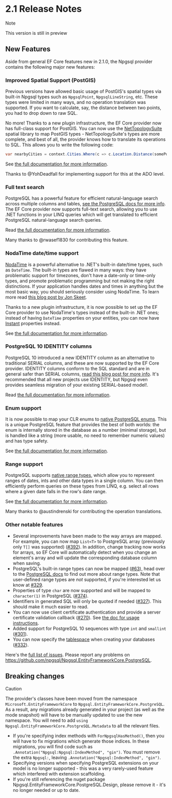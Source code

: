 # 2.1 Release Notes

> [!NOTE]
> This version is still in preview

<!--
Version 2.1.0 of the Npgsql Entity Framework Core provider has been released and is available on nuget. This version works with [version 2.1.0 of Entity Framework Core](https://docs.microsoft.com/en-us/ef/core/what-is-new/ef-core-2.1), and contains some new Npgsql features as well.
-->

## New Features

Aside from general EF Core features new in 2.1.0, the Npgsql provider contains the following major new features:

### Improved Spatial Support (PostGIS)

Previous versions have allowed basic usage of PostGIS's spatial types via built-in Npgsql types such as `NpgsqlPoint`, `NpgsqlLineString`, etc. These types were limited in many ways, and no operation translation was supported. If you want to calculate, say, the distance between two points, you had to drop down to raw SQL.

No more! Thanks to a new plugin infrastructure, the EF Core provider now has full-class support for PostGIS. You can now use the [NetTopologySuite](https://github.com/NetTopologySuite/NetTopologySuite) spatial library to map PostGIS types - NetTopologySuite's types are more complete, and best of all, the provider knows how to translate its operations to SQL. This allows you to write the following code:

```c#
var nearbyCities = context.Cities.Where(c => c.Location.Distance(somePoint) < 100);
```

See [the full documentation for more information](../mapping/nts.md).

Thanks to @YohDeadfall for implementing support for this at the ADO level.

### Full text search

PostgreSQL has a powerful feature for efficient natural-language search across multiple columns and tables, [see the PostgreSQL docs for more info](https://www.postgresql.org/docs/current/static/textsearch.html). The EF Core provider now supports full-text search, allowing you to use .NET functions in your LINQ queries which will get translated to efficient PostgreSQL natural-language search queries.

Read [the full documentation for more information](../mapping/full-text-search.md).

Many thanks to @rwasef1830 for contributing this feature.

### NodaTime date/time support

[NodaTime](https://nodatime.org) is a powerful alternative to .NET's built-in date/time types, such as `DateTime`. The built-in types are flawed in many ways: they have problematic support for timezones, don't have a date-only or time-only types, and promote problematic programming but not making the right distinctions. If your application handles dates and times in anything but the most basic way, you should seriously consider using NodaTime. To learn more read [this blog post by Jon Skeet](https://blog.nodatime.org/2011/08/what-wrong-with-datetime-anyway.html).

Thanks to a new plugin infrastructure, it is now possible to set up the EF Core provider to use NodaTime's types instead of the built-in .NET ones; instead of having `DateTime` properties on your entities, you can now have [Instant](https://nodatime.org/2.2.x/userguide/core-types) properties instead.

See [the full documentation for more information](../mapping/nodatime.md).

### PostgreSQL 10 IDENTITY columns

PostgreSQL 10 introduced a new IDENTITY column as an alternative to traditional SERIAL columns, and these are now supported by the EF Core provider. IDENTITY columns conform to the SQL standard and are in general safer than SERIAL columns, [read this blog post for more info](https://docs.microsoft.com/en-us/ef/core/what-is-new/ef-core-2.1). It's recommended that all new projects use IDENTITY, but Npgsql even provides seamless migration of your existing SERIAL-based model!.

Read [the full documentation for more information](../value-generation.md).

### Enum support

It is now possible to map your CLR enums to [native PostgreSQL enums](https://www.postgresql.org/docs/current/static/datatype-enum.html). This is a unique PostgreSQL feature that provides the best of both worlds: the enum is internally stored in the database as a number (minimal storage), but is handled like a string (more usable, no need to remember numeric values) and has type safety.

See [the full documentation for more information](../mapping/enum.md).

### Range support

PostgreSQL supports [native range types](https://www.postgresql.org/docs/current/static/rangetypes.html), which allow you to represent ranges of dates, ints and other data types in a single column. You can then efficiently perform queries on these types from LINQ, e.g. select all rows where a given date falls in the row's date range.

See [the full documentation for more information](../mapping/range.md).

Many thanks to @austindrenski for contributing the operation translations.

### Other notable features

* Several improvements have been made to the way arrays are mapped. For example, you can now map `List<T>` to PostgreSQL array (previously only `T[]` was supported) ([#392](https://github.com/npgsql/Npgsql.EntityFrameworkCore.PostgreSQL/issues/392)). In addition, change tracking now works for arrays, so EF Core will automatically detect when you change an element's array and will update the corresponding database column when saving.
* PostgreSQL's built-in range types can now be mapped ([#63](https://github.com/npgsql/Npgsql.EntityFrameworkCore.PostgreSQL/issues/63)), head over to the [PostgreSQL docs](https://www.postgresql.org/docs/current/static/rangetypes.html) to find out more about range types. Note that user-defined range types are *not* supported, if you're interested let us know at [#329](https://github.com/npgsql/Npgsql.EntityFrameworkCore.PostgreSQL/issues/329).
* Properties of type `char` are now supported and will be mapped to `character(1)` in PostgreSQL ([#374](https://github.com/npgsql/Npgsql.EntityFrameworkCore.PostgreSQL/issues/374)).
* Identifiers in generated SQL will only be quoted if needed ([#327](https://github.com/npgsql/Npgsql.EntityFrameworkCore.PostgreSQL/issues/327)). This should make it much easier to read.
* You can now use client certificate authentication and provide a server certificate validation callback ([#270](https://github.com/npgsql/Npgsql.EntityFrameworkCore.PostgreSQL/issues/270)). See [the doc for usage instructions](http://www.npgsql.org/efcore/misc.html#certificate-authentication).
* Added support for PostgreSQL 10 sequences with type `int` and `smallint` ([#301](https://github.com/npgsql/Npgsql.EntityFrameworkCore.PostgreSQL/issues/301)).
* You can now specify the [tablespace](https://www.postgresql.org/docs/10/static/manage-ag-tablespaces.html) when creating your databases ([#332](https://github.com/npgsql/Npgsql.EntityFrameworkCore.PostgreSQL/issues/332)).

Here's the [full list of issues](https://github.com/npgsql/Npgsql.EntityFrameworkCore.PostgreSQL/milestone/8?closed=1). Please report any problems on https://github.com/npgsql/Npgsql.EntityFrameworkCore.PostgreSQL.

## Breaking changes

> [!CAUTION]
> The provider's classes have been moved from the namespace `Microsoft.EntityFrameworkCore` to `Npgsql.EntityFrameworkCore.PostgreSQL`. As a result, any migrations already generated in your project (as well as the mode snapshot) will have to be manually updated to use the new namespace. You will need to add `using Npgsql.EntityFrameworkCore.PostgreSQL.Metadata` to all the relevant files.

* If you're specifying index methods with `ForNpgsqlHasMethod()`, then you will have to fix migrations which generate those indices. In these migrations, you will find code such as `.Annotation("Npgsql:Npgsql:IndexMethod", "gin")`. You must remove the extra `Npgsql:`, leaving `.Annotation("Npgsql:IndexMethod", "gin")`.
* Specifying versions when specifying PostgreSQL extensions on your model is no longer supported - this was a very rarely-used feature which interfered with extension scaffolding.
* If you're still referencing the nuget package Npgsql.EntityFrameworkCore.PostgreSQL.Design, please remove it - it's no longer needed or up to date.
